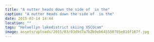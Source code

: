 ```yaml
---
title: "A nutter heads down the side of  in the"
caption: "A nutter heads down the side of  in the"
date: 2015-03-14 14:44
location: ""
tags: "Helvellyn lakedistrict skiing VSCOcam"
image: assets/uploads/2015/03/03d9d7a7b2b9eb645550785e810f167f.jpg
---
```

